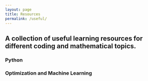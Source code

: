 ```yaml
---
layout: page
title: Resources
permalink: /useful/
---
```


## A collection of useful learning resources for different coding and mathematical topics.

### Python



### Optimization and Machine Learning

